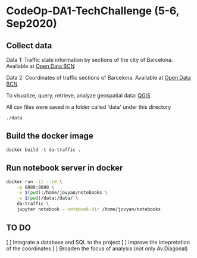 # CodeOp-DA1-TechChallenge (5-6, Sep2020)

## Collect data

Data 1: Traffic state information by sections of the city of Barcelona. Available at [Open Data BCN](https://opendata-ajuntament.barcelona.cat/data/en/dataset/trams)

Data 2: Coordinates of traffic sections of Barcelona. Available at [Open Data BCN](https://opendata-ajuntament.barcelona.cat/data/es/dataset/transit-relacio-trams)

To visualize, query, retrieve, analyze geospatial data: [QGIS](https://www.qgis.org/en/site/)

All csv files were saved in a folder called 'data' under this directory
```
./data
```

## Build the docker image

```
docker build -t da-traffic .
```

## Run notebook server in docker

```bash
docker run -it --rm \
    -p 8888:8888 \
    -v $(pwd):/home/jovyan/notebooks \
    -v $(pwd)/data:/data/ \
    da-traffic \
    jupyter notebook --notebook-dir /home/jovyan/notebooks
```

## TO DO
[ ] Integrate a database and SQL to the project
[ ] Improve the intepretation of the coordinates
[ ] Broaden the focus of analysis (not only Av.Diagonal)